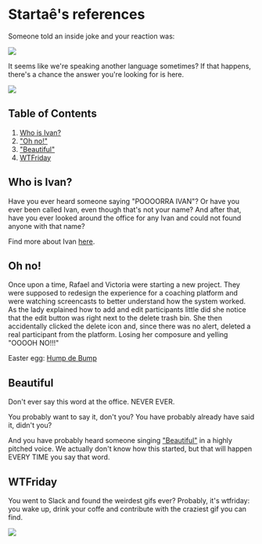 # Startaê's references

Someone told an inside joke and your reaction was:

![](http://media.giphy.com/media/aZ3LDBs1ExsE8/giphy.gif)

It seems like we're speaking another language sometimes? If that happens, there's a chance the answer you're looking for is here.

![](http://31.media.tumblr.com/f9b0f13eaf8a8436614c0a9662c2625d/tumblr_n1bgx5gtyT1s0t69oo1_500.gif)

## Table of Contents

1. [Who is Ivan?](#who-is-ivan)
2. ["Oh no!"](#oh-no)
3. ["Beautiful"](#beautiful)
4. [WTFriday](#wtfriday)

## Who is Ivan?

Have you ever heard someone saying "POOOORRA IVAN"? Or have you ever been called Ivan, even though that's not your name? And after that, have you ever looked around the office for any Ivan and could not found anyone with that name?

Find more about Ivan [here](https://youtu.be/cPbl26Fw-dk).

## Oh no!

Once upon a time, Rafael and Victoria were starting a new project. They were supposed to redesign the experience for a coaching platform and were watching screencasts to better understand how the system worked. As the lady explained how to add and edit participants little did she notice that the edit button was right next to the delete trash bin. She then accidentally clicked the delete icon and, since there was no alert, deleted a real participant from the platform. Losing her composure and yelling "OOOOH NO!!!"

Easter egg: [Hump de Bump](https://youtu.be/OM9uMJWtNww)

## Beautiful

Don't ever say this word at the office. NEVER EVER.

You probably want to say it, don't you?
You have probably already have said it, didn't you?

And you have probably heard someone singing ["Beautiful"](https://www.youtube.com/watch?v=_FE194VN6c4) in a highly pitched voice. We actually don't know how this started, but that will happen EVERY TIME you say that word.

## WTFriday

You went to Slack and found the weirdest gifs ever? Probably, it's wtfriday: you wake up, drink your coffe and contribute with the craziest gif you can find.

![](http://media0.giphy.com/media/qvt4tdGs8H612/giphy.gif)
